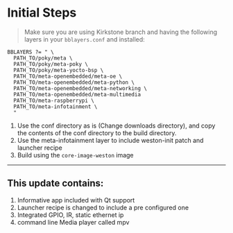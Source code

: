 # Initial Steps

> Make sure you are using Kirkstone branch and having the following layers in your `bblayers.conf` and installed:
```
BBLAYERS ?= " \
  PATH_TO/poky/meta \
  PATH_TO/poky/meta-poky \
  PATH_TO/poky/meta-yocto-bsp \
  PATH_TO/meta-openembedded/meta-oe \
  PATH_TO/meta-openembedded/meta-python \
  PATH_TO/meta-openembedded/meta-networking \
  PATH_TO/meta-openembedded/meta-multimedia
  PATH_TO/meta-raspberrypi \
  PATH_TO/meta-infotainment \
  "
```

1. Use the conf directory as is (Change downloads directory), and copy the contents of the conf directory to the build directory.
2. Use the meta-infotainment layer to include weston-init patch and launcher recipe
3. Build using the `core-image-weston` image


---

## This update contains:

1. Informative app included with Qt support
2. Launcher recipe is changed to include a pre configured one 
3. Integrated GPIO, IR, static ethernet ip
4. command line Media player called mpv 

